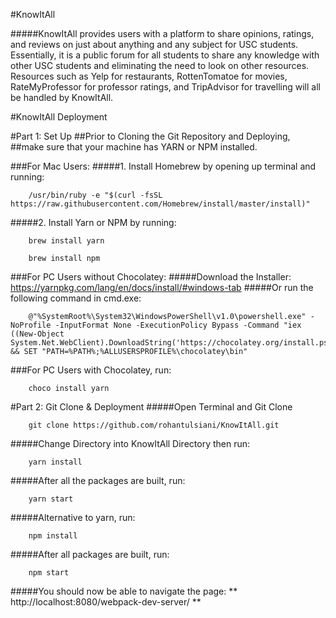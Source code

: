 #KnowItAll

#####KnowItAll provides users with a platform to share opinions, ratings, and reviews on just about anything and any subject for USC students. Essentially, it is a public forum for all students to share any knowledge with other USC students and eliminating the need to look on other resources. Resources such as Yelp for restaurants, RottenTomatoe for movies, RateMyProfessor for professor ratings, and TripAdvisor for travelling will all be handled by KnowItAll.



#KnowItAll Deployment

#Part 1: Set Up
##Prior to Cloning the Git Repository and Deploying,
##make sure that your machine has YARN or NPM installed.

###For Mac Users:
#####1. Install Homebrew by opening up terminal and running:
```
	/usr/bin/ruby -e "$(curl -fsSL https://raw.githubusercontent.com/Homebrew/install/master/install)"

```
#####2. Install Yarn or NPM by running:
```
	brew install yarn
```

```
	brew install npm
```

###For PC Users without Chocolatey:
#####Download the Installer: https://yarnpkg.com/lang/en/docs/install/#windows-tab
#####Or run the following command in cmd.exe:
```
	@"%SystemRoot%\System32\WindowsPowerShell\v1.0\powershell.exe" -NoProfile -InputFormat None -ExecutionPolicy Bypass -Command "iex ((New-Object System.Net.WebClient).DownloadString('https://chocolatey.org/install.ps1'))" && SET "PATH=%PATH%;%ALLUSERSPROFILE%\chocolatey\bin"
```

###For PC Users with Chocolatey, run:
```
	choco install yarn
```

#Part 2: Git Clone & Deployment
#####Open Terminal and Git Clone
```
	git clone https://github.com/rohantulsiani/KnowItAll.git
```

#####Change Directory into KnowItAll Directory then run:
```
	yarn install
```


#####After all the packages are built, run:
```
	yarn start
```


#####Alternative to yarn, run: 
```
	npm install
```

#####After all packages are built, run:
```
	npm start
```

#####You should now be able to navigate the page:
** http://localhost:8080/webpack-dev-server/ **

